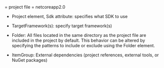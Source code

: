 = project file =
<Project Sdk="Microsoft.NET.Sdk.Web">
  <PropertyGroup>
    <TargetFramework>netcoreapp2.0</TargetFramework>
  </PropertyGroup>
  <ItemGroup>
    <Folder Include="wwwroot\" />
  </ItemGroup>
  <ItemGroup>
    <PackageReference Include="Microsoft.AspNetCore.All" Version="2.0.0" />
  </ItemGroup>
</Project>

- Project element, Sdk attribute: specifies what SDK to use
- TargetFramework(s): specify target framework(s)

- Folder: All files located in the same directory as the project file are included in the project by default. This behavior can be altered by specifying the patterns to include or exclude using the Folder element.

- ItemGroup: External dependencies (project references, external tools, or NuGet packages)


